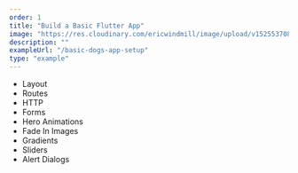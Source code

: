 ```yaml
---
order: 1
title: "Build a Basic Flutter App"
image: "https://res.cloudinary.com/ericwindmill/image/upload/v1525537088/flutter_by_example/dogs_square_gif.gif"
description: ""
exampleUrl: "/basic-dogs-app-setup"
type: "example"
---
```


* Layout
* Routes
* HTTP
* Forms
* Hero Animations
* Fade In Images
* Gradients
* Sliders
* Alert Dialogs
